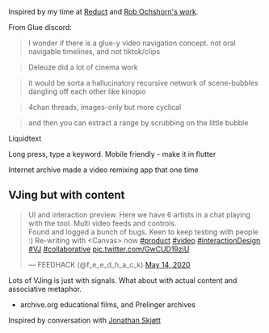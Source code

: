 
Inspired by my time at [Reduct](https://reduct.video) and [Rob Ochshorn's work](https://rmozone.com/).

From Glue discord:

> I wonder if there is a glue-y video navigation concept. not oral navigable timelines, and not tiktok/clips

> Deleuze did a lot of cinema work

> it would be sorta a hallucinatory recursive network of scene-bubbles dangling off each other like kinopio

> 4chan threads, images-only but more cyclical

> and then you can extract a range by scrubbing on the little bubble

Liquidtext 

Long press, type a keyword. Mobile friendly - make it in flutter

Internet archive made a video remixing app that one time


## VJing but with content

<blockquote class="twitter-tweet"><p lang="en" dir="ltr">UI and interaction preview. Here we have 6 artists in a chat playing with the tool. Multi video feeds and controls. <br>Found and logged a bunch of bugs. Keen to keep testing with people :) Re-writing with &lt;Canvas&gt; now <a href="https://twitter.com/hashtag/product?src=hash&amp;ref_src=twsrc%5Etfw">#product</a> <a href="https://twitter.com/hashtag/video?src=hash&amp;ref_src=twsrc%5Etfw">#video</a> <a href="https://twitter.com/hashtag/interactionDesign?src=hash&amp;ref_src=twsrc%5Etfw">#interactionDesign</a> <a href="https://twitter.com/hashtag/VJ?src=hash&amp;ref_src=twsrc%5Etfw">#VJ</a> <a href="https://twitter.com/hashtag/collaborative?src=hash&amp;ref_src=twsrc%5Etfw">#collaborative</a> <a href="https://t.co/GwCUD19ziU">pic.twitter.com/GwCUD19ziU</a></p>&mdash; FEEDHACK (@f_e_e_d_h_a_c_k) <a href="https://twitter.com/f_e_e_d_h_a_c_k/status/1260887107360325633?ref_src=twsrc%5Etfw">May 14, 2020</a></blockquote> <script async src="https://platform.twitter.com/widgets.js" charset="utf-8"></script>

Lots of VJing is just with signals. What about with actual content and associative metaphor.

- archive.org educational films, and Prelinger archives

Inspired by conversation with [Jonathan Skjøtt](https://resevoir.net/)
